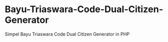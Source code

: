 # Bayu-Triaswara-Code-Dual-Citizen-Generator
Simpel Bayu Triaswara Code Dual Citizen Generator in PHP
